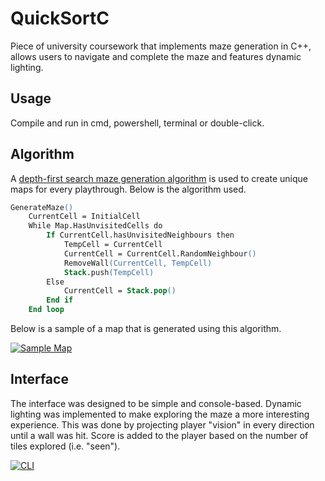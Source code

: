 # QuickSortC
Piece of university coursework that implements maze generation in C++, allows users to navigate and complete the maze and features dynamic lighting.

## Usage
Compile and run in cmd, powershell, terminal or double-click.

## Algorithm
A [depth-first search maze generation algorithm](https://en.wikipedia.org/wiki/Maze_generation_algorithm#Depth-first_search) is used to create unique maps for every playthrough. Below is the algorithm used.
```ps
GenerateMaze()
	CurrentCell = InitialCell
	While Map.HasUnvisitedCells do 
		If CurrentCell.hasUnvisitedNeighbours then
            TempCell = CurrentCell
			CurrentCell = CurrentCell.RandomNeighbour()
			RemoveWall(CurrentCell, TempCell)
			Stack.push(TempCell)
		Else
			CurrentCell = Stack.pop()
		End if		
	End loop
```
Below is a sample of a map that is generated using this algorithm.

[![Sample Map](https://i.imgur.com/xuInZGx.png)](https://i.imgur.com/xuInZGx.png)

## Interface
The interface was designed to be simple and console-based. Dynamic lighting was implemented to make exploring the maze a more interesting experience. This was done by projecting player "vision" in every direction until a wall was hit. Score is added to the player based on the number of tiles explored (i.e. "seen").

[![CLI](https://i.imgur.com/OoD2uXt.png)](https://i.imgur.com/OoD2uXt.png)